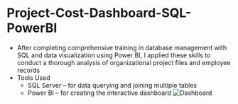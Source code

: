 # Project-Cost-Dashboard-SQL-PowerBI
 - After completing comprehensive training in database management with SQL and data visualization using Power BI, I applied these skills to conduct a thorough analysis of organizational project files and employee records
 - Tools Used
   - SQL Server – for data querying and joining multiple tables
   - Power BI – for creating the interactive dashboard
![Dashboard](Project.png)
